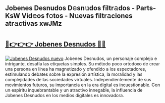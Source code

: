 ## Jobenes Desnudos D𝚎sn𝚞dos filtr𝚊dos - Parts-KsW Vid𝚎os f𝚘tos - N𝚞evas filtr𝚊ciones atr𝚊ctivas xwJMz

# <h2><a href="http://mb37xg.tromn.icu/?c=Jobenes+Desnudos">🔗👉👉👉 Jobenes Desnudos 🔗🔗</a></h2>

[![Jobenes Desnudos nuevo](https://i.imgur.com/pEAQMta.gif)](http://mb37xg.tromn.icu/?c=Jobenes+Desnudos)
Jobenes Desnudos, un personaje complejo e intrigante, desafía las etiquetas simples. Su método poco ortodoxo de crear una persona en línea ha magnetizado y ofendido a los espectadores, estimulando debates sobre la expresión artística, la moralidad y las complejidades de las sociedades virtuales. Independientemente de sus movimientos futuros, su importancia en la era digital es incuestionable. Con un espíritu inquebrantable y un atractivo innegable, la influencia de Jobenes Desnudos en los medios digitales es innovadora.
